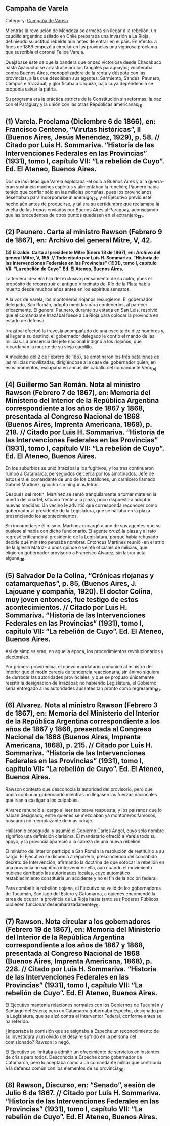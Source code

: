 ## Campaña de Varela

Category: [Campaña de Varela](http://descubrircorrientes.com.ar/2012/index.php/4582-historia-desde-1814-hasta-la-guerra-de-la-triple-alianza/de-lagrana-a-lopez-soto-1862-1868-corrientes-y-la-guerra-del-paraguay/marcos-paz-vicepresidente-a-cargodelpen/campana-de-varela)

Mientras la revolución de Mendoza se armaba sin llegar a la rebelión, un caudillo argentino asilado en Chile preparaba una invasión a La Rioja, definiendo su actitud rebelde aún antes de entrar en el país. En efecto: a fines de 1866 empezó a circular en las provincias una vigorosa proclama que suscribía el coronel Felipe Varela.

Quejábase éste de que la bandera que ondeó victoriosa desde Chacabuco hasta Ayacucho se arrastrase por los fangales paraguayos; vociferaba contra Buenos Aires, monopolizadora de la renta y déspota con las provincias, a las que desolaban sus agentes: Sarmiento, Sandes, Paunero, Campos e Irrazábal; y glorificaba a Urquiza, bajo cuya dependencia se proponía salvar la patria.

Su programa era la práctica estricta de la Constitución sin reformas, la paz con el Paraguay y la unión con las otras Repúblicas americanas<sub><strong>(1)</strong></sub>.

## **(1) Varela. Proclama (Diciembre 6 de 1866), en: Francisco Centeno, “Virutas históricas”, II (Buenos Aires, Jesús Menéndez, 1929), p. 58. // Citado por Luis H. Sommariva. “Historia de las Intervenciones Federales en las Provincias” (1931), tomo I, capítulo VII: “La rebelión de Cuyo”. Ed. El Ateneo, Buenos Aires.**

Dos de las ideas que Varela explotaba -el odio a Buenos Aires y a la guerra- eran sustancia muchos espíritus y alimentaban la rebelión; Paunero había tenido que confiar sólo en las milicias porteñas, pues los provincianos desertaban para incorporarse al enemigo<sub><strong>(2)</strong></sub>; y el Ejecutivo previó este hecho aún antes de producirse, y tal era su certidumbre que reclamaba la vuelta de las tropas enviadas por Buenos Aires al Paraguay, aconsejando que las procedentes de otros puntos quedasen en el extranjero<sub><strong>(3)</strong></sub>.

## **(2) Paunero. Carta al ministro Rawson (Febrero 9 de 1867), en: Archivo del general Mitre, V, 42.**  
**(3) Elizalde. Carta al presidente Mitre (Enero 18 de 1867), en: Archivo del general Mitre, V, 155. // Todo citado por Luis H. Sommariva. “Historia de las Intervenciones Federales en las Provincias” (1931), tomo I, capítulo VII: “La rebelión de Cuyo”. Ed. El Ateneo, Buenos Aires.**

La tercera idea era hija del exclusivo pensamiento de su autor, pues el propósito de reconstruir el antiguo Virreinato del Río de la Plata había muerto desde muchos años antes en los espíritus sensatos.

A la voz de Varela, los montoneros riojanos resurgieron. El gobernador delegado, San Román, adoptó medidas para contenerlos, al parecer eficazmente. El general Paunero, durante su estada en San Luis, resolvió que el comandante Irrazábal fuese a La Rioja para colocar la provincia en estado de defensa.

Irrazábal efectuó la travesía acompañado de una escolta de diez hombres y, al llegar a su destino, el gobernador delegado le confió el mando de las milicias. La presencia del jefe nacional indignó a los riojanos, que recordaban la muerte de su viejo caudillo.

A mediodía del 2 de Febrero de 1867, se amotinaron los tres batallones de las milicias movilizadas, dirigiéndose a la casa del gobernador quien, en esos momentos, escapaba en ancas del caballo del comandante Vera<sub><strong>(4)</strong></sub>.

## **(4) Guillermo San Román. Nota al ministro Rawson (Febrero 7 de 1867), en: Memoria del Ministerio del Interior de la República Argentina correspondiente a los años de 1867 y 1868, presentada al Congreso Nacional de 1868 (Buenos Aires, Imprenta Americana, 1868), p. 218. // Citado por Luis H. Sommariva. “Historia de las Intervenciones Federales en las Provincias” (1931), tomo I, capítulo VII: “La rebelión de Cuyo”. Ed. El Ateneo, Buenos Aires.**

En los suburbios se unió Irrazábal a los fugitivos, y los tres continuaron rumbo a Catamarca, perseguidos de cerca por los amotinados. Jefe de estos era el comandante de uno de los batallones, un carnicero llamado Gabriel Martínez, gaucho sin ningunas letras.

Después del motín, Martínez se sentó tranquilamente a tomar mate en la puerta del cuartel, situado frente a la plaza, poco dispuesto a adoptar nuevas medidas. Un vecino le advirtió que corresponda reconocer como gobernador al presidente de la Legislatura, que se hallaba en la plaza presenciando los acontecimientos.

Sin incomodarse él mismo, Martínez encargó a uno de sus agentes que se pusiese al habla con dicho funcionario. El agente cruzó la plaza y al rato regresó criticando al presidente de la Legislatura, porque había rehusado decirle qué ministro pensaba nombrar. Entonces Martínez reunió -en el atrio de la Iglesia Matriz- a unos quince o veinte oficiales de milicias, que eligieron gobernador provisorio a Francisco Alvarez, sin labrar acta alguna<sub><strong>(5)</strong></sub>.

## **(5) Salvador De la Colina, “Crónicas riojanas y catamarqueñas”, p. 85, (Buenos Aires, J. Lajouane y compañía, 1920). El doctor Colina, muy joven entonces, fue testigo de estos acontecimientos. // Citado por Luis H. Sommariva. “Historia de las Intervenciones Federales en las Provincias” (1931), tomo I, capítulo VII: “La rebelión de Cuyo”. Ed. El Ateneo, Buenos Aires.**

Así de simples eran, en aquella época, los procedimientos revolucionarios y electorales.

Por primera providencia, el nuevo mandatario comunicó al ministro del Interior que el motín carecía de tendencia reaccionaria, sin ánimo siquiera de derrocar las autoridades provinciales, y que se propuso únicamente resistir la designación de Irrazábal; no habiendo Legislatura, el Gobierno sería entregado a las autoridades ausentes tan pronto como regresaran<sub><strong>(6)</strong></sub>.

## **(6) Alvarez. Nota al ministro Rawson (Febrero 3 de 1867), en: Memoria del Ministerio del Interior de la República Argentina correspondiente a los años de 1867 y 1868, presentada al Congreso Nacional de 1868 (Buenos Aires, Imprenta Americana, 1868), p. 215. // Citado por Luis H. Sommariva. “Historia de las Intervenciones Federales en las Provincias” (1931), tomo I, capítulo VII: “La rebelión de Cuyo”. Ed. El Ateneo, Buenos Aires.**

Rawson contestó que desconocía la autoridad del provisorio, pero que podía continuar gobernando mientras no llegasen las fuerzas nacionales que irían a castigar a los culpables.

Alvarez renunció el cargo al leer tan brava respuesta, y los paisanos que lo habían designado, entre quienes se mezclaban ya montoneros famosos, buscaron un reemplazante de más coraje.

Halláronlo enseguida, y asumió el Gobierno Carlos Angel, cuyo solo nombre significó una definición clarísima. El mandatario ofreció a Varela todo su apoyo, y la provincia apareció a la cabeza de una nueva rebelión.

El ministro del Interior participó a San Román la resolución de restituirlo a su cargo. El Ejecutivo se disponía a reponerlo, prescindiendo del consabido decreto de Intervención, afirmando la doctrina de que sofocar la rebelión en una provincia no significa intervenir en ella, aun cuando el movimiento hubiese derribado las autoridades locales, cuyo automático restablecimiento constituiría un accidente y no el fin de la acción federal.

Para combatir la rebelión riojana, el Ejecutivo se valió de los gobernadores de Tucumán, Santiago del Estero y Catamarca, a quienes encomendó la tarea de ocupar la provincia de La Rioja hasta tanto sus Poderes Públicos pudiesen funcionar desembarazadamente<sub><strong>(7)</strong></sub>.

## **(7) Rawson. Nota circular a los gobernadores (Febrero 19 de 1867), en: Memoria del Ministerio del Interior de la República Argentina correspondiente a los años de 1867 y 1868, presentada al Congreso Nacional de 1868 (Buenos Aires, Imprenta Americana, 1868), p. 228. // Citado por Luis H. Sommariva. “Historia de las Intervenciones Federales en las Provincias” (1931), tomo I, capítulo VII: “La rebelión de Cuyo”. Ed. El Ateneo, Buenos Aires.**

El Ejecutivo mantenía relaciones normales con los Gobiernos de Tucumán y Santiago del Estero; pero en Catamarca gobernaba Espeche, designado por la Legislatura, que se alzó contra el Interventor Federal, conforme antes se ha referido.

¿Importaba la comisión que se asignaba a Espeche un reconocimiento de su investidura y un olvido del desaire sufrido en la persona del comisionado? Rawson lo negó.

El Ejecutivo se limitaba a admitir un ofrecimiento de servicios en instantes de crisis para todos. Desconocía a Espeche como gobernador de Catamarca, pero lo aceptaba como a un comandante militar que contribuía a la defensa común con los elementos de su provincia<sub><strong>(8)</strong></sub>.

## **(8) Rawson, Discurso, en: “Senado”, sesión de Julio 6 de 1867. // Citado por Luis H. Sommariva. “Historia de las Intervenciones Federales en las Provincias” (1931), tomo I, capítulo VII: “La rebelión de Cuyo”. Ed. El Ateneo, Buenos Aires.**